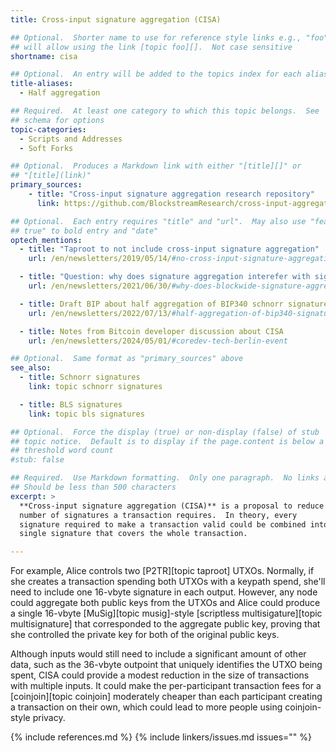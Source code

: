```yaml
---
title: Cross-input signature aggregation (CISA)

## Optional.  Shorter name to use for reference style links e.g., "foo"
## will allow using the link [topic foo][].  Not case sensitive
shortname: cisa

## Optional.  An entry will be added to the topics index for each alias
title-aliases:
  - Half aggregation

## Required.  At least one category to which this topic belongs.  See
## schema for options
topic-categories:
  - Scripts and Addresses
  - Soft Forks

## Optional.  Produces a Markdown link with either "[title][]" or
## "[title](link)"
primary_sources:
    - title: "Cross-input signature aggregation research repository"
      link: https://github.com/BlockstreamResearch/cross-input-aggregation

## Optional.  Each entry requires "title" and "url".  May also use "feature:
## true" to bold entry and "date"
optech_mentions:
  - title: "Taproot to not include cross-input signature aggregation"
    url: /en/newsletters/2019/05/14/#no-cross-input-signature-aggregation

  - title: "Question: why does signature aggregation interefer with signature adaptors?"
    url: /en/newsletters/2021/06/30/#why-does-blockwide-signature-aggregation-prevent-adaptor-signatures

  - title: Draft BIP about half aggregation of BIP340 schnorr signatures
    url: /en/newsletters/2022/07/13/#half-aggregation-of-bip340-signatures

  - title: Notes from Bitcoin developer discussion about CISA
    url: /en/newsletters/2024/05/01/#coredev-tech-berlin-event

## Optional.  Same format as "primary_sources" above
see_also:
  - title: Schnorr signatures
    link: topic schnorr signatures

  - title: BLS signatures
    link: topic bls signatures

## Optional.  Force the display (true) or non-display (false) of stub
## topic notice.  Default is to display if the page.content is below a
## threshold word count
#stub: false

## Required.  Use Markdown formatting.  Only one paragraph.  No links allowed.
## Should be less than 500 characters
excerpt: >
  **Cross-input signature aggregation (CISA)** is a proposal to reduce the
  number of signatures a transaction requires.  In theory, every
  signature required to make a transaction valid could be combined into a
  single signature that covers the whole transaction.

---
```

For example, Alice controls two [P2TR][topic taproot] UTXOs.  Normally,
if she creates a transaction spending both UTXOs with a keypath spend,
she'll need to include one 16-vbyte signature in each output.  However,
any node could aggregate both public keys from the UTXOs and Alice could
produce a single 16-vbyte [MuSig][topic musig]-style [scriptless
multisigature][topic multisignature] that corresponded to the aggregate
public key, proving that she controlled the private key for both of the
original public keys.

Although inputs would still need to include a significant amount of
other data, such as the 36-vbyte outpoint that uniquely identifies the
UTXO being spent, CISA could provide a modest reduction in the size of
transactions with multiple inputs.  It could make the per-participant
transaction fees for a [coinjoin][topic coinjoin] moderately cheaper than each
participant creating a transaction on their own, which could lead to
more people using coinjoin-style privacy.

{% include references.md %}
{% include linkers/issues.md issues="" %}
